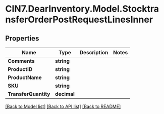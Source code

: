 # CIN7.DearInventory.Model.StocktransferOrderPostRequestLinesInner

## Properties

| Name                 | Type        | Description | Notes |
| -------------------- | ----------- | ----------- | ----- |
| **Comments**         | **string**  |             |
| **ProductID**        | **string**  |             |
| **ProductName**      | **string**  |             |
| **SKU**              | **string**  |             |
| **TransferQuantity** | **decimal** |             |

[[Back to Model list]](../README.md#documentation-for-models) [[Back to API list]](../README.md#documentation-for-api-endpoints) [[Back to README]](../README.md)
